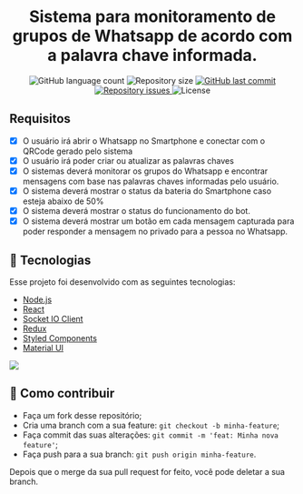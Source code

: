 <h1 align="center">
    Sistema para monitoramento de grupos de Whatsapp de acordo com a palavra chave informada.
</h1>

<p align="center">
  <img alt="GitHub language count" src="https://img.shields.io/github/languages/count/FelipeDeveloperFullStack/sysbot-frontend">

  <img alt="Repository size" src="https://img.shields.io/github/repo-size/FelipeDeveloperFullStack/sysbot-frontend">
  
  <a href="https://github.com/FelipeDeveloperFullStack/sysbot-frontend/commits/master">
    <img alt="GitHub last commit" src="https://img.shields.io/github/last-commit/FelipeDeveloperFullStack/sysbot-frontend">
  </a>

  <a href="https://github.com/FelipeDeveloperFullStack/sysbot-frontend/issues">
    <img alt="Repository issues" src="https://img.shields.io/github/issues/FelipeDeveloperFullStack/sysbot-frontend">
  </a>

  <img alt="License" src="https://img.shields.io/badge/license-MIT-brightgreen">
</p>

## Requisitos

- [x] O usuário irá abrir o Whatsapp no Smartphone e conectar com o QRCode gerado pelo sistema
- [x] O usuário irá poder criar ou atualizar as palavras chaves
- [x] O sistemas deverá monitorar os grupos do Whatsapp e encontrar mensagens com base nas palavras chaves informadas pelo usuário.
- [x] O sistema deverá mostrar o status da bateria do Smartphone caso esteja abaixo de 50%
- [x] O sistema deverá mostrar o status do funcionamento do bot.
- [x] O sistema deverá mostrar um botão em cada mensagem capturada para poder responder a mensagem no privado para a pessoa no Whatsapp.

## :rocket: Tecnologias

Esse projeto foi desenvolvido com as seguintes tecnologias:

- [Node.js](https://nodejs.org/en/)
- [React](https://reactjs.org)
- [Socket IO Client](https://socket.io/)
- [Redux](https://redux.js.org/)
- [Styled Components](https://styled-components.com/)
- [Material UI](https://mui.com/)

![](https://i.ibb.co/PMs4hNz/sysbot01.jpg)

## 🤔 Como contribuir

- Faça um fork desse repositório;
- Cria uma branch com a sua feature: `git checkout -b minha-feature`;
- Faça commit das suas alterações: `git commit -m 'feat: Minha nova feature'`;
- Faça push para a sua branch: `git push origin minha-feature`.

Depois que o merge da sua pull request for feito, você pode deletar a sua branch.
